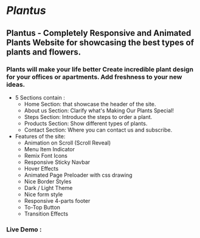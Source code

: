 # ***Plantus***
## **Plantus - Completely Responsive and Animated Plants Website for showcasing the best types of plants and flowers.**
### Plants will make your life better Create incredible plant design for your offices or apartments. Add freshness to your new ideas.
- 5 Sections contain :
  - Home Section: that showcase the header of the site.
  - About us Section: Clarify what's Making Our Plants Special!
  - Steps Section: Introduce the steps to order a plant.
  - Products Section: Show different types of plants.
  - Contact Section: Where you can contact us and subscribe.
- Features of the site: 
  - Animation on Scroll (Scroll Reveal)
  - Menu Item Indicator
  - Remix Font Icons
  - Responsive Sticky Navbar
  - Hover Effects
  - Animated Page Preloader with css drawing
  - Nice Border Styles
  - Dark / Light Theme
  - Nice form style
  - Responsive 4-parts footer
  - To-Top Button 
  - Transition Effects

### Live Demo : 
